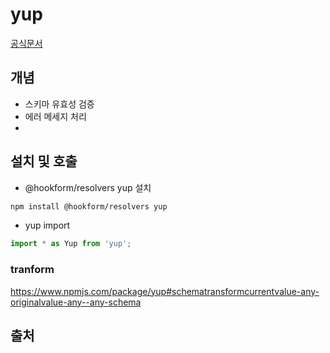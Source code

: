 # yup

[공식문서](https://www.npmjs.com/package/yup)

## 개념
- 스키마 유효성 검증
- 에러 메세지 처리
- 
## 설치 및 호출
- @hookform/resolvers yup 설치
```sh
npm install @hookform/resolvers yup
```

- yup import
```js
import * as Yup from 'yup';
```

### tranform
https://www.npmjs.com/package/yup#schematransformcurrentvalue-any-originalvalue-any--any-schema



## 출처
